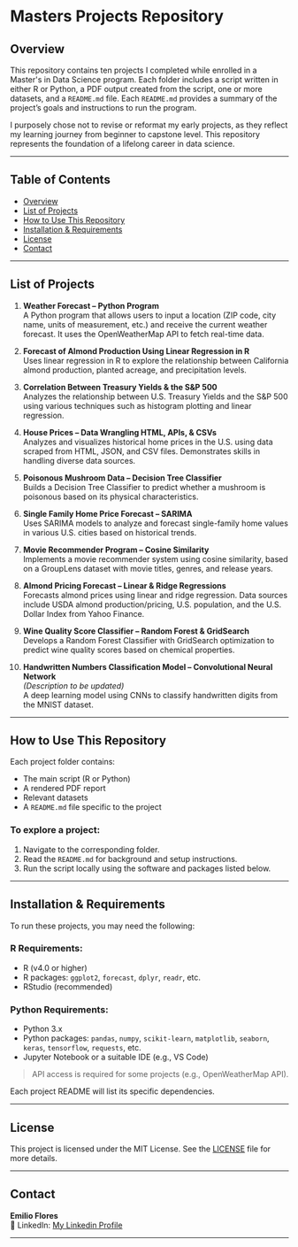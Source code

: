 # Masters Projects Repository

## Overview  
This repository contains ten projects I completed while enrolled in a Master's in Data Science program. Each folder includes a script written in either R or Python, a PDF output created from the script, one or more datasets, and a `README.md` file. Each `README.md` provides a summary of the project’s goals and instructions to run the program.

I purposely chose not to revise or reformat my early projects, as they reflect my learning journey from beginner to capstone level. This repository represents the foundation of a lifelong career in data science.

---

## Table of Contents  
- [Overview](#overview)  
- [List of Projects](#list-of-projects)  
- [How to Use This Repository](#how-to-use-this-repository)  
- [Installation & Requirements](#installation--requirements)  
- [License](#license)  
- [Contact](#contact)  

---

## List of Projects  

1. **Weather Forecast – Python Program**  
   A Python program that allows users to input a location (ZIP code, city name, units of measurement, etc.) and receive the current weather forecast. It uses the OpenWeatherMap API to fetch real-time data.

2. **Forecast of Almond Production Using Linear Regression in R**  
   Uses linear regression in R to explore the relationship between California almond production, planted acreage, and precipitation levels.

3. **Correlation Between Treasury Yields & the S&P 500**  
   Analyzes the relationship between U.S. Treasury Yields and the S&P 500 using various techniques such as histogram plotting and linear regression.

4. **House Prices – Data Wrangling HTML, APIs, & CSVs**  
   Analyzes and visualizes historical home prices in the U.S. using data scraped from HTML, JSON, and CSV files. Demonstrates skills in handling diverse data sources.

5. **Poisonous Mushroom Data – Decision Tree Classifier**  
   Builds a Decision Tree Classifier to predict whether a mushroom is poisonous based on its physical characteristics.

6. **Single Family Home Price Forecast – SARIMA**  
   Uses SARIMA models to analyze and forecast single-family home values in various U.S. cities based on historical trends.

7. **Movie Recommender Program – Cosine Similarity**  
   Implements a movie recommender system using cosine similarity, based on a GroupLens dataset with movie titles, genres, and release years.

8. **Almond Pricing Forecast – Linear & Ridge Regressions**  
   Forecasts almond prices using linear and ridge regression. Data sources include USDA almond production/pricing, U.S. population, and the U.S. Dollar Index from Yahoo Finance.

9. **Wine Quality Score Classifier – Random Forest & GridSearch**  
   Develops a Random Forest Classifier with GridSearch optimization to predict wine quality scores based on chemical properties.

10. **Handwritten Numbers Classification Model – Convolutional Neural Network**  
   *(Description to be updated)*  
   A deep learning model using CNNs to classify handwritten digits from the MNIST dataset.

---

## How to Use This Repository  

Each project folder contains:
- The main script (R or Python)
- A rendered PDF report
- Relevant datasets
- A `README.md` file specific to the project

### To explore a project:
1. Navigate to the corresponding folder.
2. Read the `README.md` for background and setup instructions.
3. Run the script locally using the software and packages listed below.

---

## Installation & Requirements  

To run these projects, you may need the following:

### R Requirements:
- R (v4.0 or higher)
- R packages: `ggplot2`, `forecast`, `dplyr`, `readr`, etc.
- RStudio (recommended)

### Python Requirements:
- Python 3.x
- Python packages: `pandas`, `numpy`, `scikit-learn`, `matplotlib`, `seaborn`, `keras`, `tensorflow`, `requests`, etc.
- Jupyter Notebook or a suitable IDE (e.g., VS Code)

> API access is required for some projects (e.g., OpenWeatherMap API).

Each project README will list its specific dependencies.

---

## License  

This project is licensed under the MIT License. See the [LICENSE](LICENSE) file for more details.

---

## Contact  

**Emilio Flores**   
🔗 LinkedIn: [My Linkedin Profile](https://www.linkedin.com/in/emilio-flores-a211ab142/)

---
